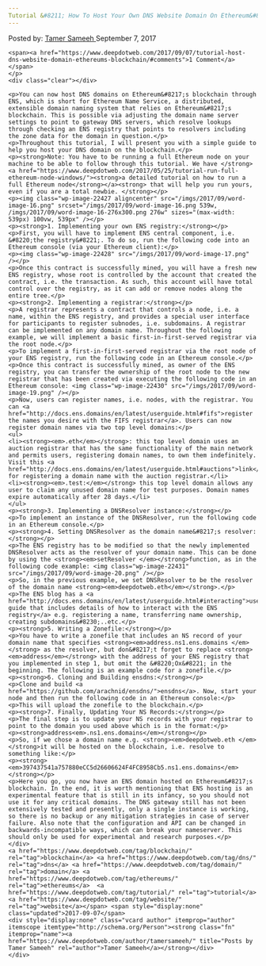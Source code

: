 ```yaml
---
Tutorial &#8211; How To Host Your Own DNS Website Domain On Ethereum&#8217;s Blockchain
---
```

<article class="post-listing post-22422 post type-post status-publish format-standard has-post-thumbnail hentry 
tag-blockchain tag-dns tag-domain tag-ethereums tag-tutorial tag-website">
    <div class="post-inner">
        <span>Posted by: <a href="https://www.deepdotweb.com/author/tamersameeh/" title="">Tamer Sameeh </a></span>
    <span>September 7, 2017</span>
    
    <span><a href="https://www.deepdotweb.com/2017/09/07/tutorial-host-dns-website-domain-ethereums-blockchain/#comments">1 Comment</a></span>
    </p>
    <div class="clear"></div>
    
    <p>You can now host DNS domains on Ethereum&#8217;s blockchain through ENS, which is short for Ethereum Name Service, a distributed, extensible domain naming system that relies on Ethereum&#8217;s blockchain. This is possible via adjusting the domain name server settings to point to gateway DNS servers, which resolve lookups through checking an ENS registry that points to resolvers including the zone data for the domain in question.</p>
    <p>Throughout this tutorial, I will present you with a simple guide to help you host your DNS domain on the blockchain.</p>
    <p><strong>Note: You have to be running a full Ethereum node on your machine to be able to follow through this tutorial. We have </strong><a href="https://www.deepdotweb.com/2017/05/25/tutorial-run-full-ethereum-node-windows/"><strong>a detailed tutorial on how to run a full Ethereum node</strong></a><strong> that will help you run yours, even if you are a total newbie. </strong></p>
    <p><img class="wp-image-22427 aligncenter" src="/imgs/2017/09/word-image-16.png" srcset="/imgs/2017/09/word-image-16.png 539w, /imgs/2017/09/word-image-16-276x300.png 276w" sizes="(max-width: 539px) 100vw, 539px" /></p>
    <p><strong>1. Implementing your own ENS registry:</strong></p>
    <p>First, you will have to implement ENS central component, i.e. &#8220;the registry&#8221;. To do so, run the following code into an Ethereum console (via your Ethereum client):</p>
    <p><img class="wp-image-22428" src="/imgs/2017/09/word-image-17.png" /></p>
    <p>Once this contract is successfully mined, you will have a fresh new ENS registry, whose root is controlled by the account that created the contract, i.e. the transaction. As such, this account will have total control over the registry, as it can add or remove nodes along the entire tree.</p>
    <p><strong>2. Implementing a registrar:</strong></p>
    <p>A registrar represents a contract that controls a node, i.e. a name, within the ENS registry, and provides a special user interface for participants to register subnodes, i.e. subdomains. A registrar can be implemented on any domain name. Throughout the following example, we will implement a basic first-in-first-served registrar via the root node.</p>
    <p>To implement a first-in-first-served registrar via the root node of your ENS registry, run the following code in an Ethereum console.</p>
    <p>Once this contract is successfully mined, as owner of the ENS registry, you can transfer the ownership of the root node to the new registrar that has been created via executing the following code in an Ethereum console: <img class="wp-image-22430" src="/imgs/2017/09/word-image-19.png" /></p>
    <p>Now, users can register names, i.e. nodes, with the registrar. You can <a href="http://docs.ens.domains/en/latest/userguide.html#fifs">register the names you desire with the FIFS registrar</a>. Users can now register domain names via two top level domains:</p>
    <ul>
    <li><strong><em>.eth</em></strong>: this top level domain uses an auction registrar that has the same functionality of the main network and permits users, registering domain names, to own them indefinitely. Visit this <a href="http://docs.ens.domains/en/latest/userguide.html#auctions">link</a> for registering a domain name with the auction registrar.</li>
    <li><strong><em>.test:</em></strong> this top level domain allows any user to claim any unused domain name for test purposes. Domain names expire automatically after 28 days.</li>
    </ul>
    <p><strong>3. Implementing a DNSResolver instance:</strong></p>
    <p>To implement an instance of the DNSResolver, run the following code in an Ethereum console.</p>
    <p><strong>4. Setting DNSResolver as the domain name&#8217;s resolver:</strong></p>
    <p>The ENS registry has to be modified so that the newly implemented DNSResolver acts as the resolver of your domain name. This can be done by using the <strong><em>setResolver </em></strong>function, as in the following code example: <img class="wp-image-22431" src="/imgs/2017/09/word-image-20.png" /></p>
    <p>So, in the previous example, we set DNSResolver to be the resolver of the domain name <strong><em>deepdotweb.eth</em></strong>.</p>
    <p>The ENS blog has a <a href="http://docs.ens.domains/en/latest/userguide.html#interacting">useful guide that includes details of how to interact with the ENS registry</a> e.g. registering a name, transferring name ownership, creating subdomains&#8230;..etc.</p>
    <p><strong>5. Writing a Zonefile:</strong></p>
    <p>You have to write a zonefile that includes an NS record of your domain name that specifies <strong><em>address.ns1.ens.domains </em></strong> as the resolver, but don&#8217;t forget to replace <strong><em>address</em></strong> with the address of your ENS registry that you implemented in step 1, but omit the &#8220;Ox&#8221; in the beginning. The following is an example code for a zonefile.</p>
    <p><strong>6. Cloning and Building ensdns:</strong></p>
    <p>Clone and build <a href="https://github.com/arachnid/ensdns/">ensdns</a>. Now, start your node and then run the following code in an Ethereum console:</p>
    <p>This will upload the zonefile to the blockchain.</p>
    <p><strong>7. Finally, Updating Your NS Records:</strong></p>
    <p>The final step is to update your NS records with your registrar to point to the domain you used above which is in the format:</p>
    <p><strong>address<em>.ns1.ens.domains</em></strong></p>
    <p>So, if we chose a domain name e.g. <strong><em>deepdotweb.eth </em></strong>it will be hosted on the blockchain, i.e. resolve to something like:</p>
    <p><strong><em>397437541a757880eCC5d26606624F4FC8958Cb5.ns1.ens.domains</em></strong></p>
    <p>Here you go, you now have an ENS domain hosted on Ethereum&#8217;s blockchain. In the end, it is worth mentioning that ENS hosting is an experimental feature that is still in its infancy, so you should not use it for any critical domains. The DNS gateway still has not been extensively tested and presently, only a single instance is working, so there is no backup or any mitigation strategies in case of server failure. Also note that the configuration and API can be changed in backwards-incompatible ways, which can break your nameserver. This should only be used for experimental and research purposes.</p>
    </div>
    <a href="https://www.deepdotweb.com/tag/blockchain/" rel="tag">blockchain</a> <a href="https://www.deepdotweb.com/tag/dns/" rel="tag">dns</a> <a href="https://www.deepdotweb.com/tag/domain/" rel="tag">domain</a> <a href="https://www.deepdotweb.com/tag/ethereums/" rel="tag">ethereums</a>  <a href="https://www.deepdotweb.com/tag/tutorial/" rel="tag">tutorial</a> <a href="https://www.deepdotweb.com/tag/website/" rel="tag">website</a></span> <span style="display:none" class="updated">2017-09-07</span>
    <div style="display:none" class="vcard author" itemprop="author" itemscope itemtype="http://schema.org/Person"><strong class="fn" itemprop="name"><a href="https://www.deepdotweb.com/author/tamersameeh/" title="Posts by Tamer Sameeh" rel="author">Tamer Sameeh</a></strong></div>
    </div>
</article>

